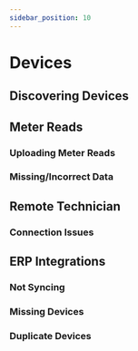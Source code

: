 ```yaml
---
sidebar_position: 10
---
```


# Devices

## Discovering Devices

## Meter Reads
### Uploading Meter Reads
### Missing/Incorrect Data

## Remote Technician
### Connection Issues

## ERP Integrations
### Not Syncing
### Missing Devices
### Duplicate Devices